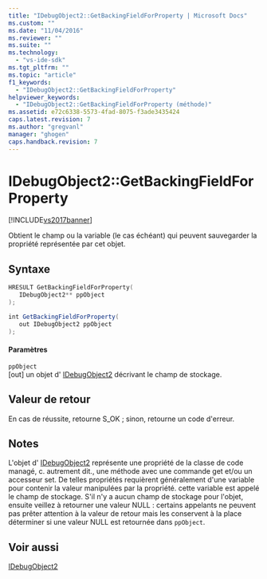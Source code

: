 ```yaml
---
title: "IDebugObject2::GetBackingFieldForProperty | Microsoft Docs"
ms.custom: ""
ms.date: "11/04/2016"
ms.reviewer: ""
ms.suite: ""
ms.technology: 
  - "vs-ide-sdk"
ms.tgt_pltfrm: ""
ms.topic: "article"
f1_keywords: 
  - "IDebugObject2::GetBackingFieldForProperty"
helpviewer_keywords: 
  - "IDebugObject2::GetBackingFieldForProperty (méthode)"
ms.assetid: e72c6338-5573-4fad-8075-f3ade3435424
caps.latest.revision: 7
ms.author: "gregvanl"
manager: "ghogen"
caps.handback.revision: 7
---
```

# IDebugObject2::GetBackingFieldForProperty
[!INCLUDE[vs2017banner](../../../code-quality/includes/vs2017banner.md)]

Obtient le champ ou la variable \(le cas échéant\) qui peuvent sauvegarder la propriété représentée par cet objet.  
  
## Syntaxe  
  
```cpp  
HRESULT GetBackingFieldForProperty(  
   IDebugObject2** ppObject  
);  
```  
  
```c#  
int GetBackingFieldForProperty(  
   out IDebugObject2 ppObject  
);  
```  
  
#### Paramètres  
 `ppObject`  
 \[out\]  un objet d' [IDebugObject2](../../../extensibility/debugger/reference/idebugobject2.md) décrivant le champ de stockage.  
  
## Valeur de retour  
 En cas de réussite, retourne S\_OK ; sinon, retourne un code d'erreur.  
  
## Notes  
 L'objet d' [IDebugObject2](../../../extensibility/debugger/reference/idebugobject2.md) représente une propriété de la classe de code managé, c. autrement dit., une méthode avec une commande get et\/ou un accesseur set.  De telles propriétés requièrent généralement d'une variable pour contenir la valeur manipulées par la propriété.  cette variable est appelé le champ de stockage.  S'il n'y a aucun champ de stockage pour l'objet, ensuite veillez à retourner une valeur NULL : certains appelants ne peuvent pas prêter attention à la valeur de retour mais les conservent à la place déterminer si une valeur NULL est retournée dans `ppObject`.  
  
## Voir aussi  
 [IDebugObject2](../../../extensibility/debugger/reference/idebugobject2.md)